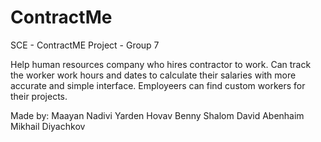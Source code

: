 # ContractMe
SCE - ContractME Project - Group 7

Help human resources company who hires contractor to work.
Can track the worker work hours and dates to calculate their salaries with more accurate and simple interface.
Employeers can find custom workers for their projects.

Made by:
Maayan Nadivi
Yarden Hovav
Benny Shalom
David Abenhaim
Mikhail Diyachkov
